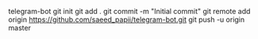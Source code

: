  telegram-bot
git init
git add .
git commit -m "Initial commit"
git remote add origin https://github.com/saeed_papii/telegram-bot.git
git push -u origin master

